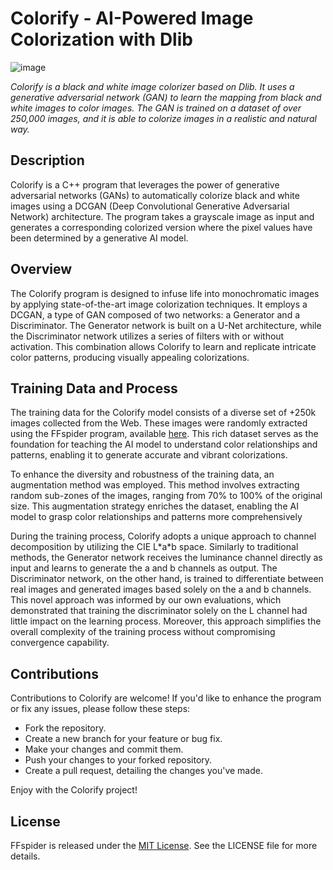 # Colorify - AI-Powered Image Colorization with Dlib
![image](https://github.com/Cydral/FFspider/assets/53169060/532c096d-d06f-433c-902a-049985cd26c7)
<p><i>Colorify is a black and white image colorizer based on Dlib. It uses a generative adversarial network (GAN) to learn the mapping from black and white images to color images. The GAN is trained on a dataset of over 250,000 images, and it is able to colorize images in a realistic and natural way.</i></p>

<h2>Description</h2>
<p>Colorify is a C++ program that leverages the power of generative adversarial networks (GANs) to automatically colorize black and white images using a DCGAN (Deep Convolutional Generative Adversarial Network) architecture. The program takes a grayscale image as input and generates a corresponding colorized version where the pixel values have been determined by a generative AI model.</p>

<h2>Overview</h2>
<p>The Colorify program is designed to infuse life into monochromatic images by applying state-of-the-art image colorization techniques. It employs a DCGAN, a type of GAN composed of two networks: a Generator and a Discriminator. The Generator network is built on a U-Net architecture, while the Discriminator network utilizes a series of filters with or without activation. This combination allows Colorify to learn and replicate intricate color patterns, producing visually appealing colorizations.</p>

<h2>Training Data and Process</h2>
<p></p>The training data for the Colorify model consists of a diverse set of +250k images collected from the Web. These images were randomly extracted using the FFspider program, available <a href="https://github.com/Cydral/FFspider">here</a>. This rich dataset serves as the foundation for teaching the AI model to understand color relationships and patterns, enabling it to generate accurate and vibrant colorizations.</p>
<p>To enhance the diversity and robustness of the training data, an augmentation method was employed. This method involves extracting random sub-zones of the images, ranging from 70% to 100% of the original size. This augmentation strategy enriches the dataset, enabling the AI model to grasp color relationships and patterns more comprehensively</p>
<p>During the training process, Colorify adopts a unique approach to channel decomposition by utilizing the CIE L*a*b space. Similarly to traditional methods, the Generator network receives the luminance channel directly as input and learns to generate the a and b channels as output. The Discriminator network, on the other hand, is trained to differentiate between real images and generated images based solely on the a and b channels. This novel approach was informed by our own evaluations, which demonstrated that training the discriminator solely on the L channel had little impact on the learning process. Moreover, this approach simplifies the overall complexity of the training process without compromising convergence capability.</p>

<h2>Contributions</h2>
Contributions to Colorify are welcome! If you'd like to enhance the program or fix any issues, please follow these steps:
<ul>
  <li>Fork the repository.</li>
  <li>Create a new branch for your feature or bug fix.</li>
  <li>Make your changes and commit them.</li>
  <li>Push your changes to your forked repository.</li>
  <li>Create a pull request, detailing the changes you've made.</li>
</ul>
Enjoy with the Colorify project!

<h2>License</h2>
<p>FFspider is released under the <a href="https://github.com/Cydral/Colorify/blob/main/LICENSE">MIT License</a>. See the LICENSE file for more details.</p>
